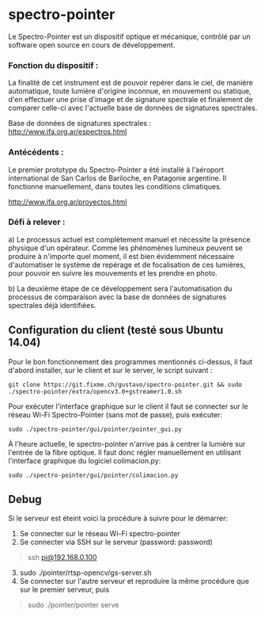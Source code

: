 # spectro-pointer


Le Spectro-Pointer est un dispositif optique et mécanique, contrôlé par un software open source en cours de développement.

### Fonction du dispositif :

La finalité de cet instrument est de pouvoir repérer dans le ciel, de manière automatique, toute lumière d'origine inconnue, en mouvement ou statique, d'en effectuer une prise d'image et de signature spectrale et finalement de comparer celle-ci avec l'actuelle base de données de signatures spectrales.

Base de données de signatures spectrales : <http://www.ifa.org.ar/espectros.html>

### Antécédents :

Le premier prototype du Spectro-Pointer a été installé à l'aéroport international de San Carlos de Bariloche, en Patagonie argentine. Il fonctionne manuellement, dans toutes les conditions climatiques.

<http://www.ifa.org.ar/proyectos.html>


### Défi à relever :

a) Le processus actuel est complètement manuel et nécessite la présence physique d'un opérateur. Comme les phénomènes lumineux peuvent se produire à n'importe quel moment, il est bien évidemment nécessaire d'automatiser le système de repérage et de focalisation de ces lumières, pour pouvoir en suivre les mouvements et les prendre en photo.

b) La deuxième étape de ce développement sera l'automatisation du processus de comparaison avec la base de données de signatures spectrales déjà identifiées.

## Configuration du client (testé sous Ubuntu 14.04)

 Pour le bon fonctionnement des programmes mentionnés ci-dessus, il faut d'abord installer, sur le client et sur le server, le script suivant :
```
git clone https://git.fixme.ch/gustavo/spectro-pointer.git && sudo ./spectro-pointer/extra/opencv3.0+gstreamer1.0.sh

```
Pour exécuter l'interface graphique sur le client il faut se connecter sur le réseau Wi-Fi Spectro-Pointer (sans mot de passe), puis exécuter:
```
sudo ./spectro-pointer/gui/pointer/pointer_gui.py
```

À l'heure actuelle, le spectro-pointer n'arrive pas à centrer la lumière sur l'entrée de la fibre optique. Il faut donc régler manuellement en utilisant l'interface graphique du logiciel colimacion.py:
```
sudo ./spectro-pointer/gui/pointer/colimacion.py
```

## Debug
Si le serveur est éteint voici la procédure à suivre pour le démarrer:

1. Se connecter sur le réseau Wi-Fi spectro-pointer
2. Se connecter via SSH sur le serveur (password: password)
> ssh pi@192.168.0.100
3. sudo ./pointer/rtsp-opencv/gs-server.sh
4. Se connecter sur l'autre serveur et reproduire la même procédure que sur le premier serveur, puis
> sudo ./pointer/pointer serve
